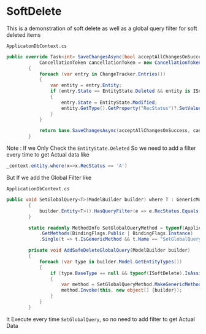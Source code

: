 # SoftDelete
This is a demonstration of soft delete as well as a global query filter for soft deleted items

``ApplicatonDbContext.cs``
```c#
public override Task<int> SaveChangesAsync(bool acceptAllChangesOnSuccess,
            CancellationToken cancellationToken = new CancellationToken())
        {
            foreach (var entry in ChangeTracker.Entries())
            {
                var entity = entry.Entity;
                if (entry.State == EntityState.Deleted && entity is ISoftDelete)
                {
                    entry.State = EntityState.Modified;
                    entity.GetType().GetProperty("RecStatus")?.SetValue(entity, 'D');
                }
            }

            return base.SaveChangesAsync(acceptAllChangesOnSuccess, cancellationToken);
        }
```
Note : If we Only Check the  `EntityState.Deleted` So we need to add a filter every time to get Actual data like
```c#
_context.entity.where(x=>x.RecStatus == 'A')
```
But If we add the Global Filter like 

``ApplicationDbContext.cs``

```c#
public void SetGlobalQuery<T>(ModelBuilder builder) where T : GenericModel
        {
            builder.Entity<T>().HasQueryFilter(e => e.RecStatus.Equals('A'));
        }

        static readonly MethodInfo SetGlobalQueryMethod = typeof(ApplicationDbContext)
            .GetMethods(BindingFlags.Public | BindingFlags.Instance)
            .Single(t => t.IsGenericMethod && t.Name == "SetGlobalQuery");

        private void AddSafeDeleteGlobalQuery(ModelBuilder builder)
        {
            foreach (var type in builder.Model.GetEntityTypes())
            {
                if (type.BaseType == null && typeof(ISoftDelete).IsAssignableFrom(type.ClrType))
                {
                    var method = SetGlobalQueryMethod.MakeGenericMethod(type.ClrType);
                    method.Invoke(this, new object[] {builder});
                }
            }
        }
```
It Execute every time `SetGlobalQuery`, so no need to add filter to get Actual Data
